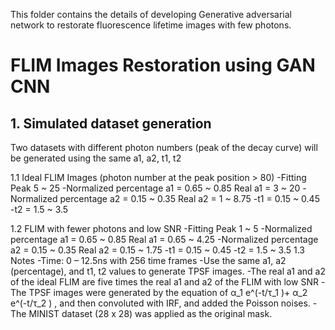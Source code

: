This folder contains the details of developing Generative adversarial network to restorate fluorescence lifetime images with few photons.
# FLIM Images Restoration using GAN CNN
## 1. Simulated dataset generation
Two datasets with different photon numbers (peak of the decay curve) will be generated using the same a1, a2, t1, t2

1.1 Ideal FLIM Images (photon number at the peak position > 80)
-Fitting Peak 5 ~ 25
-Normalized percentage a1 = 0.65 ~ 0.85 Real a1 = 3 ~ 20
-Normalized percentage a2 = 0.15 ~ 0.35 Real a2 = 1 ~ 8.75
-t1 = 0.15 ~ 0.45
-t2 = 1.5 ~ 3.5

1.2 FLIM with fewer photons and low SNR
-Fitting Peak 1 ~ 5
-Normalized percentage a1 = 0.65 ~ 0.85 Real a1 = 0.65 ~ 4.25
-Normalized percentage a2 = 0.15 ~ 0.35 Real a2 = 0.15 ~ 1.75
-t1 = 0.15 ~ 0.45
-t2 = 1.5 ~ 3.5
1.3 Notes
-Time: 0 – 12.5ns with 256 time frames
-Use the same a1, a2 (percentage), and t1, t2 values to generate TPSF images.
-The real a1 and a2 of the ideal FLIM are five times the real a1 and a2 of the FLIM with low SNR
-The TPSF images were generated by the equation of α_1 e^(-t/τ_1 )+ α_2 e^(-t/τ_2 ) , and then convoluted with IRF, and added the Poisson noises.
-The MINIST dataset (28 x 28) was applied as the original mask.
